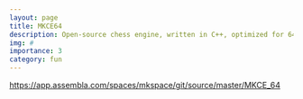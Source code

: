 ```yaml
---
layout: page
title: MKCE64
description: Open-source chess engine, written in C++, optimized for 64 bit architectures.
img: #
importance: 3
category: fun
---
```


https://app.assembla.com/spaces/mkspace/git/source/master/MKCE_64